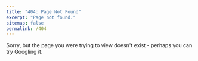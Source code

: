 ```yaml
---
title: "404: Page Not Found"
excerpt: "Page not found."
sitemap: false
permalink: /404
---
```


Sorry, but the page you were trying to view doesn't exist - perhaps you can try Googling it.

<script type="text/javascript">
  var GOOG_FIXURL_LANG = 'en';
  var GOOG_FIXURL_SITE = '{{ site.url }}'
</script>

<script type="text/javascript"
  src="//linkhelp.clients.google.com/tbproxy/lh/wm/fixurl.js">
</script>
